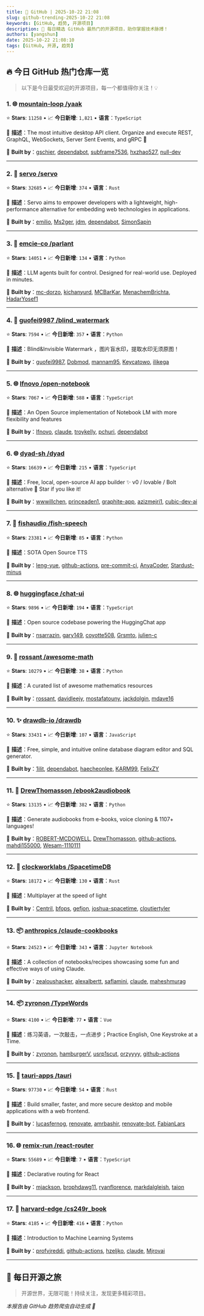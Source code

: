 ```yaml
---
title: 🚀 GitHub | 2025-10-22 21:08
slug: github-trending-2025-10-22 21:08
keywords: [GitHub, 趋势, 开源项目]
description: 🌟 每日精选 GitHub 最热门的开源项目，助你掌握技术脉搏！
authors: [yangshun]
date: 2025-10-22 21:08:10
tags: [GitHub, 开源, 趋势]
---
```


## 🔥 今日 GitHub 热门仓库一览

> 以下是今日最受欢迎的开源项目，每一个都值得你关注！💡

### 1. 🌐 [mountain-loop /yaak](https://github.com/mountain-loop/yaak)

⭐ **Stars**: `11258`   •   📈 **今日新增**: `1,821`   •   **语言**：`TypeScript`

📝 **描述**：The most intuitive desktop API client. Organize and execute REST, GraphQL, WebSockets, Server Sent Events, and gRPC 🦬

🤝 **Built by**：[gschier](https://github.com/gschier), [dependabot](https://github.com/dependabot), [subframe7536](https://github.com/subframe7536), [hxzhao527](https://github.com/hxzhao527), [null-dev](https://github.com/null-dev)

---

### 2. 🦀 [servo /servo](https://github.com/servo/servo)

⭐ **Stars**: `32685`   •   📈 **今日新增**: `374`   •   **语言**：`Rust`

📝 **描述**：Servo aims to empower developers with a lightweight, high-performance alternative for embedding web technologies in applications.

🤝 **Built by**：[emilio](https://github.com/emilio), [Ms2ger](https://github.com/Ms2ger), [jdm](https://github.com/jdm), [dependabot](https://github.com/dependabot), [SimonSapin](https://github.com/SimonSapin)

---

### 3. 🐍 [emcie-co /parlant](https://github.com/emcie-co/parlant)

⭐ **Stars**: `14051`   •   📈 **今日新增**: `134`   •   **语言**：`Python`

📝 **描述**：LLM agents built for control. Designed for real-world use. Deployed in minutes.

🤝 **Built by**：[mc-dorzo](https://github.com/mc-dorzo), [kichanyurd](https://github.com/kichanyurd), [MCBarKar](https://github.com/MCBarKar), [MenachemBrichta](https://github.com/MenachemBrichta), [HadarYosef1](https://github.com/HadarYosef1)

---

### 4. 🐍 [guofei9987 /blind_watermark](https://github.com/guofei9987/blind_watermark)

⭐ **Stars**: `7594`   •   📈 **今日新增**: `357`   •   **语言**：`Python`

📝 **描述**：Blind&Invisible Watermark ，图片盲水印，提取水印无须原图！

🤝 **Built by**：[guofei9987](https://github.com/guofei9987), [Dobmod](https://github.com/Dobmod), [mannam95](https://github.com/mannam95), [Keycatowo](https://github.com/Keycatowo), [ilikega](https://github.com/ilikega)

---

### 5. 🌐 [lfnovo /open-notebook](https://github.com/lfnovo/open-notebook)

⭐ **Stars**: `7067`   •   📈 **今日新增**: `588`   •   **语言**：`TypeScript`

📝 **描述**：An Open Source implementation of Notebook LM with more flexibility and features

🤝 **Built by**：[lfnovo](https://github.com/lfnovo), [claude](https://github.com/claude), [troykelly](https://github.com/troykelly), [pchuri](https://github.com/pchuri), [dependabot](https://github.com/dependabot)

---

### 6. 🌐 [dyad-sh /dyad](https://github.com/dyad-sh/dyad)

⭐ **Stars**: `16639`   •   📈 **今日新增**: `215`   •   **语言**：`TypeScript`

📝 **描述**：Free, local, open-source AI app builder ✨ v0 / lovable / Bolt alternative 🌟 Star if you like it!

🤝 **Built by**：[wwwillchen](https://github.com/wwwillchen), [princeaden1](https://github.com/princeaden1), [graphite-app](https://github.com/graphite-app), [azizmejri1](https://github.com/azizmejri1), [cubic-dev-ai](https://github.com/cubic-dev-ai)

---

### 7. 🐍 [fishaudio /fish-speech](https://github.com/fishaudio/fish-speech)

⭐ **Stars**: `23381`   •   📈 **今日新增**: `85`   •   **语言**：`Python`

📝 **描述**：SOTA Open Source TTS

🤝 **Built by**：[leng-yue](https://github.com/leng-yue), [github-actions](https://github.com/github-actions), [pre-commit-ci](https://github.com/pre-commit-ci), [AnyaCoder](https://github.com/AnyaCoder), [Stardust-minus](https://github.com/Stardust-minus)

---

### 8. 🌐 [huggingface /chat-ui](https://github.com/huggingface/chat-ui)

⭐ **Stars**: `9896`   •   📈 **今日新增**: `194`   •   **语言**：`TypeScript`

📝 **描述**：Open source codebase powering the HuggingChat app

🤝 **Built by**：[nsarrazin](https://github.com/nsarrazin), [gary149](https://github.com/gary149), [coyotte508](https://github.com/coyotte508), [Grsmto](https://github.com/Grsmto), [julien-c](https://github.com/julien-c)

---

### 9. 🐍 [rossant /awesome-math](https://github.com/rossant/awesome-math)

⭐ **Stars**: `10279`   •   📈 **今日新增**: `38`   •   **语言**：`Python`

📝 **描述**：A curated list of awesome mathematics resources

🤝 **Built by**：[rossant](https://github.com/rossant), [davidleejy](https://github.com/davidleejy), [mostafatouny](https://github.com/mostafatouny), [jackdolgin](https://github.com/jackdolgin), [mdave16](https://github.com/mdave16)

---

### 10. ✨ [drawdb-io /drawdb](https://github.com/drawdb-io/drawdb)

⭐ **Stars**: `33431`   •   📈 **今日新增**: `107`   •   **语言**：`JavaScript`

📝 **描述**：Free, simple, and intuitive online database diagram editor and SQL generator.

🤝 **Built by**：[1ilit](https://github.com/1ilit), [dependabot](https://github.com/dependabot), [haecheonlee](https://github.com/haecheonlee), [KARM99](https://github.com/KARM99), [FelixZY](https://github.com/FelixZY)

---

### 11. 🐍 [DrewThomasson /ebook2audiobook](https://github.com/DrewThomasson/ebook2audiobook)

⭐ **Stars**: `13135`   •   📈 **今日新增**: `382`   •   **语言**：`Python`

📝 **描述**：Generate audiobooks from e-books, voice cloning & 1107+ languages!

🤝 **Built by**：[ROBERT-MCDOWELL](https://github.com/ROBERT-MCDOWELL), [DrewThomasson](https://github.com/DrewThomasson), [github-actions](https://github.com/github-actions), [mahdi155000](https://github.com/mahdi155000), [Wesam-1110111](https://github.com/Wesam-1110111)

---

### 12. 🦀 [clockworklabs /SpacetimeDB](https://github.com/clockworklabs/SpacetimeDB)

⭐ **Stars**: `18172`   •   📈 **今日新增**: `130`   •   **语言**：`Rust`

📝 **描述**：Multiplayer at the speed of light

🤝 **Built by**：[Centril](https://github.com/Centril), [bfops](https://github.com/bfops), [gefjon](https://github.com/gefjon), [joshua-spacetime](https://github.com/joshua-spacetime), [cloutiertyler](https://github.com/cloutiertyler)

---

### 13. 📦 [anthropics /claude-cookbooks](https://github.com/anthropics/claude-cookbooks)

⭐ **Stars**: `24523`   •   📈 **今日新增**: `343`   •   **语言**：`Jupyter Notebook`

📝 **描述**：A collection of notebooks/recipes showcasing some fun and effective ways of using Claude.

🤝 **Built by**：[zealoushacker](https://github.com/zealoushacker), [alexalbertt](https://github.com/alexalbertt), [saflamini](https://github.com/saflamini), [claude](https://github.com/claude), [maheshmurag](https://github.com/maheshmurag)

---

### 14. 📦 [zyronon /TypeWords](https://github.com/zyronon/TypeWords)

⭐ **Stars**: `4100`   •   📈 **今日新增**: `77`   •   **语言**：`Vue`

📝 **描述**：练习英语，一次敲击，一点进步；Practice English, One Keystroke at a Time.

🤝 **Built by**：[zyronon](https://github.com/zyronon), [hamburgerV](https://github.com/hamburgerV), [usrp1scut](https://github.com/usrp1scut), [orzyyyy](https://github.com/orzyyyy), [github-actions](https://github.com/github-actions)

---

### 15. 🦀 [tauri-apps /tauri](https://github.com/tauri-apps/tauri)

⭐ **Stars**: `97730`   •   📈 **今日新增**: `54`   •   **语言**：`Rust`

📝 **描述**：Build smaller, faster, and more secure desktop and mobile applications with a web frontend.

🤝 **Built by**：[lucasfernog](https://github.com/lucasfernog), [renovate](https://github.com/renovate), [amrbashir](https://github.com/amrbashir), [renovate-bot](https://github.com/renovate-bot), [FabianLars](https://github.com/FabianLars)

---

### 16. 🌐 [remix-run /react-router](https://github.com/remix-run/react-router)

⭐ **Stars**: `55689`   •   📈 **今日新增**: `7`   •   **语言**：`TypeScript`

📝 **描述**：Declarative routing for React

🤝 **Built by**：[mjackson](https://github.com/mjackson), [brophdawg11](https://github.com/brophdawg11), [ryanflorence](https://github.com/ryanflorence), [markdalgleish](https://github.com/markdalgleish), [taion](https://github.com/taion)

---

### 17. 🐍 [harvard-edge /cs249r_book](https://github.com/harvard-edge/cs249r_book)

⭐ **Stars**: `4185`   •   📈 **今日新增**: `416`   •   **语言**：`Python`

📝 **描述**：Introduction to Machine Learning Systems

🤝 **Built by**：[profvjreddi](https://github.com/profvjreddi), [github-actions](https://github.com/github-actions), [hzeljko](https://github.com/hzeljko), [claude](https://github.com/claude), [Mjrovai](https://github.com/Mjrovai)

---

## 🌈 每日开源之旅

> 开源世界，无限可能！持续关注，发现更多精彩项目。

*本报告由 GitHub 趋势爬虫自动生成 🤖*
